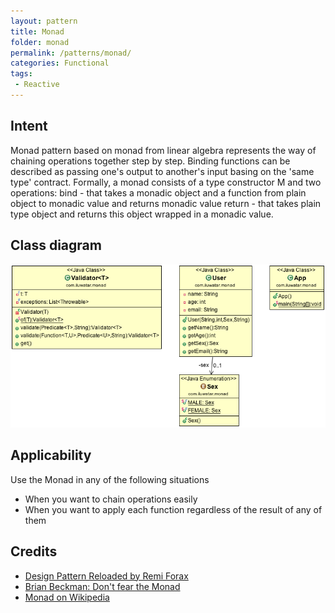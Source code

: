 ```yaml
---
layout: pattern
title: Monad
folder: monad
permalink: /patterns/monad/
categories: Functional
tags:
 - Reactive
---
```


## Intent

Monad pattern based on monad from linear algebra represents the way of chaining operations
together step by step. Binding functions can be described as passing one's output to another's input
basing on the 'same type' contract. Formally, a monad consists of a type constructor M and two
operations:
bind - that takes a monadic object and a function from plain object to monadic value and returns monadic value
return - that takes plain type object and returns this object wrapped in a monadic value.

## Class diagram
![alt text](./etc/monad.png "Monad")

## Applicability

Use the Monad in any of the following situations

* When you want to chain operations easily
* When you want to apply each function regardless of the result of any of them

## Credits

* [Design Pattern Reloaded by Remi Forax](https://youtu.be/-k2X7guaArU)
* [Brian Beckman: Don't fear the Monad](https://channel9.msdn.com/Shows/Going+Deep/Brian-Beckman-Dont-fear-the-Monads)
* [Monad on Wikipedia](https://en.wikipedia.org/wiki/Monad_(functional_programming))
